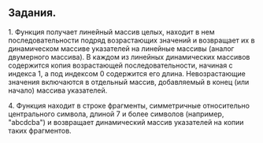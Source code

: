 ## Задания.
1\.  Функция получает линейный массив целых, находит в нем последовательности подряд возрастающих значений и возвращает их в динамическом массиве указателей на линейные массивы (аналог двумерного массива). В каждом из линейных динамических массивов содержится копия возрастающей последовательности, начиная с индекса 1, а под индексом 0 содержится его длина. Невозрастающие значения включаются в отдельный массив, добавляемый в конец (или начало) массива указателей.  
  
4\.  Функция находит в строке фрагменты, симметричные относительно центрального символа, длиной 7 и более символов (например, "abcdcba") и возвращает динамический массив указателей на копии таких фрагментов.  
